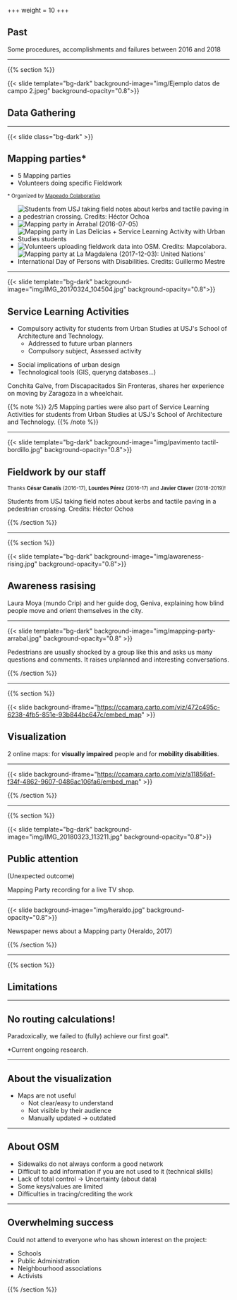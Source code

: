 +++
weight = 10
+++

## Past

Some procedures, accomplishments and failures between 2016 and 2018

---

{{% section %}}

{{< slide template="bg-dark" background-image="img/Ejemplo datos de campo 2.jpeg" background-opacity="0.8">}}

## Data Gathering


<!-- ---

{{< slide template="bg-dark" background-image="img/photo_2019-05-24_16-06-13.jpg" background-opacity="0.8">}}


## Mapping parties*

* 5 Mapping parties
* Volunteers doing specific Fieldwork

<small>* Organized by [Mapeado Colaborativo](https://mapcolabora.org)</small>


<div class=bg-caption>First Mapping party in Las Armas (2016-07-05)</div> -->

---

{{< slide class="bg-dark" >}}


## Mapping parties*

* 5 Mapping parties
* Volunteers doing specific Fieldwork

<small>* Organized by [Mapeado Colaborativo](https://mapcolabora.org)</small>

<ul class="gallery" data-iterations="1" data-interval="3" data-mode="full-screen">
  <li><img src="img/pavimento tactil-bordillo-02.jpeg" alt="Students from USJ taking field notes about kerbs and tactile paving in a pedestrian crossing. Credits: Héctor Ochoa"></li>
  <li><img src="img/arrabal-02.png" alt="Mapping party in Arrabal (2016-07-05)"></li>
  <li><img src="img/photo_2017-03-27_09-51-11.jpg" alt="Mapping party in Las Delicias + Service Learning Activity with Urban Studies students"></li>
  <li><img src="img/mapping-party-osm.jpg" alt="Volunteers uploading fieldwork data into OSM. Credits: Mapcolabora."></li>
  <li><img src="img/_aragon22507930_a4c24fc0.jpg" alt="Mapping party at La Magdalena (2017-12-03): United Nations' International Day of Persons with Disabilities. Credits: Guillermo Mestre"></li>
</ul>

---

{{< slide template="bg-dark" background-image="img/IMG_20170324_104504.jpg" background-opacity="0.8">}}

## Service Learning Activities


* Compulsory activity for students from Urban Studies at USJ's School of Architecture and Technology.
  - Addressed to future urban planners
  - Compulsory subject, Assessed activity
- Social implications of urban design
- Technological tools (GIS, queryng databases...)


<div class=bg-caption>Conchita Galve, from Discapacitados Sin Fronteras, shares her experience on moving by Zaragoza in a wheelchair.</div>


{{% note %}}
2/5 Mapping parties were also part of Service Learning Activities for students from Urban Studies at USJ's School of Architecture and Technology.
{{% /note %}}


---

{{< slide template="bg-dark" background-image="img/pavimento tactil-bordillo.jpg" background-opacity="0.8">}}

## Fieldwork by our staff

<small>Thanks **César Canalís** (2016-17), **Lourdes Pérez** (2016-17) and **Javier Claver** (2018-2019)!</small>

<div class=bg-caption>Students from USJ taking field notes about kerbs and tactile paving in a pedestrian crossing. Credits: Héctor Ochoa</div>

{{% /section %}}


---
{{% section %}}

{{< slide template="bg-dark" background-image="img/awareness-rising.jpg" background-opacity="0.8">}}

## Awareness rasising

<div class=bg-caption>Laura Moya (mundo Crip) and her guide dog, Geniva, explaining how blind people move and orient themselves in the city.</div>

---

{{< slide template="bg-dark" background-image="img/mapping-party-arrabal.jpg" background-opacity="0.8" >}}

<div class=bg-caption>Pedestrians are usually shocked by a group like this and asks us many questions and comments. It raises unplanned and interesting conversations.</div>


{{% /section %}}

---

{{% section %}}

{{< slide background-iframe="https://ccamara.carto.com/viz/472c495c-6238-4fb5-851e-93b844bc647c/embed_map" >}}

## Visualization

2 online maps: for **visually impaired** people and for **mobility disabilities**.


---

{{< slide background-iframe="https://ccamara.carto.com/viz/a11856af-f34f-4862-9607-0486ac106fa6/embed_map" >}}

{{% /section %}}

---

{{% section %}}

{{< slide template="bg-dark" background-image="img/IMG_20180323_113211.jpg" background-opacity="0.8">}}

##  Public attention

(Unexpected outcome)

<div class=bg-caption>Mapping Party recording for a live TV shop.</div>

---

{{< slide background-image="img/heraldo.jpg" background-opacity="0.8">}}

<div class=bg-caption>Newspaper news about a Mapping party (Heraldo, 2017)</div>

{{% /section %}}

<!-- ---
{{< slide template="bgibliographical-ref" >}}

## Publications

<div class="csl-bib-body" style="line-height: 2; margin-left: 2em; text-indent:-2em; font-size:20px">
  <div class="csl-entry">Cámara-Menoyo, C., Ruiz Varona, A., y León Casero, J. (2018). Zaragoza Accesible: un caso práctico de integración de SIG con fines sociales en el currículo educativo del grado de arquitectura. En <i>JIDA 5. Textos de Arquitectura, Docencia e Innovación</i> (pp. 280-295). Recolectores Urbanos.</div>
  <span class="Z3988" title="url_ver=Z39.88-2004&amp;ctx_ver=Z39.88-2004&amp;rfr_id=info%3Asid%2Fzotero.org%3A2&amp;rft_id=urn%3Aisbn%3A978-84-9880-723-3&amp;rft_val_fmt=info%3Aofi%2Ffmt%3Akev%3Amtx%3Abook&amp;rft.genre=bookitem&amp;rft.atitle=Zaragoza%20Accesible%3A%20un%20caso%20pr%C3%A1ctico%20de%20integraci%C3%B3n%20de%20SIG%20con%20fines%20sociales%20en%20el%20curr%C3%ADculo%20educativo%20del%20grado%20de%20arquitectura&amp;rft.publisher=Recolectores%20Urbanos&amp;rft.series=Colecci%C3%B3n%20JIDA%20Textos%20de%20Arquitectura%20Docencia%20e%20Innovaci%C3%B3n&amp;rft.aufirst=Carlos&amp;rft.aulast=C%C3%A1mara-Menoyo&amp;rft.au=Carlos%20C%C3%A1mara-Menoyo&amp;rft.au=Ana%20Ruiz%20Varona&amp;rft.au=Jorge%20Le%C3%B3n%20Casero&amp;rft.date=2018&amp;rft.pages=280-295&amp;rft.spage=280&amp;rft.epage=295&amp;rft.isbn=978-84-9880-723-3"></span>
  <div class="csl-entry">Cámara-Menoyo, C., Ruiz-Varona, A., y León-Casero, J. (2017). Integrando SIG con fines sociales en el currículum educativo: el caso de Zaragoza Accesible. <i>Jornadas sobre Innovación Docente en Arquitectura</i>, (5), 56-66. <a href="https://doi.org/10.5821/jida.2017.5202">https://doi.org/10.5821/jida.2017.5202</a></div>
  <span class="Z3988" title="url_ver=Z39.88-2004&amp;ctx_ver=Z39.88-2004&amp;rfr_id=info%3Asid%2Fzotero.org%3A2&amp;rft_id=info%3Adoi%2F10.5821%2Fjida.2017.5202&amp;rft_val_fmt=info%3Aofi%2Ffmt%3Akev%3Amtx%3Ajournal&amp;rft.genre=article&amp;rft.atitle=Integrando%20SIG%20con%20fines%20sociales%20en%20el%20curr%C3%ADculum%20educativo%3A%20el%20caso%20de%20Zaragoza%20Accesible&amp;rft.jtitle=Jornadas%20sobre%20Innovaci%C3%B3n%20Docente%20en%20Arquitectura&amp;rft.issue=5&amp;rft.aufirst=Carlos&amp;rft.aulast=C%C3%A1mara-Menoyo&amp;rft.au=Carlos%20C%C3%A1mara-Menoyo&amp;rft.au=Ana%20Ruiz-Varona&amp;rft.au=Jorge%20Le%C3%B3n-Casero&amp;rft.date=2017-11-02&amp;rft.pages=56-66&amp;rft.spage=56&amp;rft.epage=66&amp;rft.issn=2462-571X&amp;rft.language=ES"></span>
  <div class="csl-entry">Orte Sierra, I., Sevilla-Callejo, M. (director) (2018). <i>Movilidad urbana e Información Geográfica Voluntaria: Accesibilidad en Las Fuentes.</i> Universidad de Zaragoza, Zaragoza. Recuperado a partir de <a href="https://zaguan.unizar.es/record/76655">https://zaguan.unizar.es/record/76655</a></div>
  <span class="Z3988" title="url_ver=Z39.88-2004&amp;ctx_ver=Z39.88-2004&amp;rfr_id=info%3Asid%2Fzotero.org%3A2&amp;rft_val_fmt=info%3Aofi%2Ffmt%3Akev%3Amtx%3Adissertation&amp;rft.title=Movilidad%20urbana%20e%20Informaci%C3%B3n%20Geogr%C3%A1fica%20Voluntaria%3A%20Accesibilidad%20en%20Las%20Fuentes.&amp;rft.aufirst=Ignacio&amp;rft.aulast=Orte%20Sierra&amp;rft.au=Ignacio%20Orte%20Sierra&amp;rft.au=Miguel%20Sevilla%20Callejo&amp;rft.date=2018&amp;rft.tpages=48&amp;rft.language=ES"></span>
  <div class="csl-entry">Ruiz, A., Temes-Córdovez, R. R., y Cámara-Menoyo, C. (2018). Accesibilidad y tecnologías de información colaborativas. Cartografías para una ciudad inclusiva. <i>Bitácora Urbano Territorial</i>, <i>28</i>(1), 155-162. <a href="https://doi.org/10.15446/bitacora.v28n1.68316">https://doi.org/10.15446/bitacora.v28n1.68316</a></div>
  <span class="Z3988" title="url_ver=Z39.88-2004&amp;ctx_ver=Z39.88-2004&amp;rfr_id=info%3Asid%2Fzotero.org%3A2&amp;rft_id=info%3Adoi%2Fhttps%3A%2F%2Fdoi.org%2F10.15446%2Fbitacora.v28n1.68316&amp;rft_val_fmt=info%3Aofi%2Ffmt%3Akev%3Amtx%3Ajournal&amp;rft.genre=article&amp;rft.atitle=Accesibilidad%20y%20tecnolog%C3%ADas%20de%20informaci%C3%B3n%20colaborativas.%20Cartograf%C3%ADas%20para%20una%20ciudad%20inclusiva&amp;rft.jtitle=Bit%C3%A1cora%20Urbano%20Territorial&amp;rft.volume=28&amp;rft.issue=1&amp;rft.aufirst=Ana&amp;rft.aulast=Ruiz&amp;rft.au=Ana%20Ruiz&amp;rft.au=Rafael%20R.%20Temes-C%C3%B3rdovez&amp;rft.au=Carlos%20C%C3%A1mara-Menoyo&amp;rft.date=2018-01-01&amp;rft.pages=155-162&amp;rft.spage=155&amp;rft.epage=162&amp;rft.issn=2027-145X&amp;rft.language=es"></span>
</div> -->

---
{{% section %}}

## Limitations


---

## No routing calculations!

Paradoxically, we failed to (fully) achieve our first goal*.

<div class=bg-caption>*Current ongoing research.</div>

---

## About the visualization

* Maps are not useful
  - Not clear/easy to understand
  - Not visible by their audience
  - Manually updated -> outdated

---

## About OSM

* Sidewalks do not always conform a good network
* Difficult to add information if you are not used to it (technical skills)
* Lack of total control -> Uncertainty (about data)
* Some keys/values are limited
* Difficulties in tracing/crediting the work

---

## Overwhelming success

Could not attend to everyone who has shown interest on the project:

* Schools
* Public Administration
* Neighbourhood associations
* Activists

{{% /section %}}
